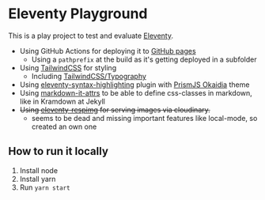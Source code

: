 # Eleventy Playground

This is a play project to test and evaluate [Eleventy](https://www.11ty.dev/).

- Using GitHub Actions for deploying it to [GitHub pages](https://gamue.github.io/playground-eleventy/)
    - Using a `pathprefix` at the build as it's getting deployed in a subfolder
- Using [TailwindCSS](https://tailwindcss.com/) for styling
  - Including [TailwindCSS/Typography](https://tailwindcss.com/docs/typography-plugin)
- Using [eleventy-syntax-highlighting](https://www.11ty.dev/docs/plugins/syntaxhighlight/) plugin with [PrismJS Okaidia](https://prismjs.com/) theme
- Using [markdown-it-attrs](https://github.com/arve0/markdown-it-attrs) to be able to define css-classes in markdown, like in Kramdown at Jekyll
- ~~Using [eleventy-respimg](https://github.com/eeeps/eleventy-respimg) for serving images via cloudinary.~~
  - seems to be dead and missing important features like local-mode, so created an own one

## How to run it locally
1) Install node
2) Install yarn
3) Run `yarn start`